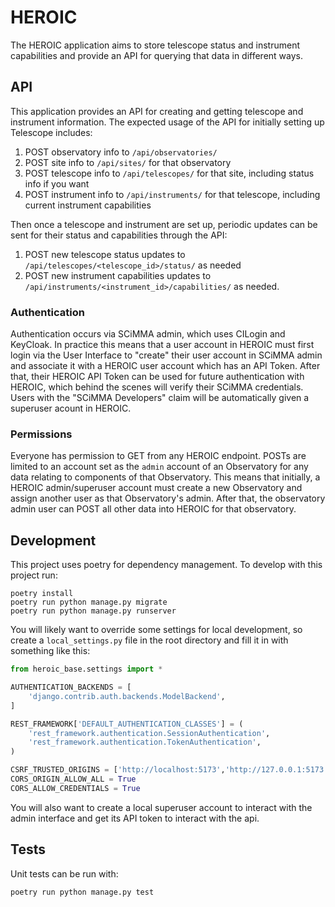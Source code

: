 # HEROIC
The HEROIC application aims to store telescope status and instrument capabilities and provide an API for querying that data in different ways.


## API
This application provides an API for creating and getting telescope and instrument information. The expected usage of the API for initially setting up Telescope includes:

1. POST observatory info to `/api/observatories/`
2. POST site info to `/api/sites/` for that observatory
3. POST telescope info to `/api/telescopes/` for that site, including status info if you want
4. POST instrument info to `/api/instruments/` for that telescope, including current instrument capabilities

Then once a telescope and instrument are set up, periodic updates can be sent for their status and capabilities through the API:
1. POST new telescope status updates to `/api/telescopes/<telescope_id>/status/` as needed
2. POST new instrument capabilities updates to `/api/instruments/<instrument_id>/capabilities/` as needed.


### Authentication
Authentication occurs via SCiMMA admin, which uses CILogin and KeyCloak. In practice this means that a user account in HEROIC must
first login via the User Interface to "create" their user account in SCiMMA admin and associate it with a HEROIC user account which has an
API Token. After that, their HEROIC API Token can be used for future authentication with HEROIC, which behind the scenes will verify their
SCiMMA credentials. Users with the "SCiMMA Developers" claim will be automatically given a superuser acount in HEROIC.


### Permissions
Everyone has permission to GET from any HEROIC endpoint. POSTs are limited to an account set as the `admin` account of an Observatory
for any data relating to components of that Observatory. This means that initially, a HEROIC admin/superuser account must create a new
Observatory and assign another user as that Observatory's admin. After that, the observatory admin user can POST all other data into
HEROIC for that observatory.


## Development
This project uses poetry for dependency management. To develop with this project run:

    poetry install
    poetry run python manage.py migrate
    poetry run python manage.py runserver

You will likely want to override some settings for local development, so create a `local_settings.py` file in the root directory and fill it in with something like this:

```python
from heroic_base.settings import *

AUTHENTICATION_BACKENDS = [
    'django.contrib.auth.backends.ModelBackend',
]

REST_FRAMEWORK['DEFAULT_AUTHENTICATION_CLASSES'] = (
    'rest_framework.authentication.SessionAuthentication',
    'rest_framework.authentication.TokenAuthentication',
)

CSRF_TRUSTED_ORIGINS = ['http://localhost:5173','http://127.0.0.1:5173','http://*']
CORS_ORIGIN_ALLOW_ALL = True
CORS_ALLOW_CREDENTIALS = True
```

You will also want to create a local superuser account to interact with the admin interface and get its API token to interact with the api.

## Tests
Unit tests can be run with:

    poetry run python manage.py test
